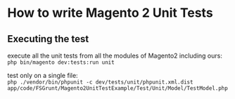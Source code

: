# How to write Magento 2 Unit Tests

## Executing the test

execute all the unit tests from all the modules of Magento2 including ours:
<br>
`php bin/magento dev:tests:run unit`

test only on a single file:
<br>
`php ./vendor/bin/phpunit -c dev/tests/unit/phpunit.xml.dist app/code/FSGrunt/Magento2UnitTestExample/Test/Unit/Model/TestModel.php`